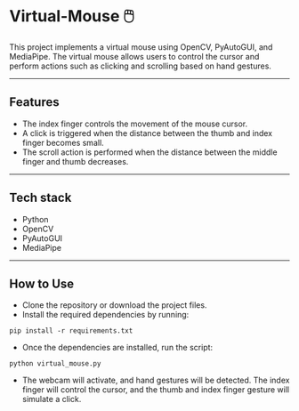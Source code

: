 # Virtual-Mouse 🖱️

This project implements a virtual mouse using OpenCV, PyAutoGUI, and MediaPipe. The virtual mouse allows users to control the cursor and perform actions such as clicking and scrolling based on hand gestures.

----

## Features
+ The index finger controls the movement of the mouse cursor.
+ A click is triggered when the distance between the thumb and index finger becomes small.
+ The scroll action is performed when the distance between the middle finger and thumb decreases.

---

## Tech stack
+ Python 
+ OpenCV
+ PyAutoGUI
+ MediaPipe

---

## How to Use
+  Clone the repository or download the project files.
+  Install the required dependencies by running:
```
pip install -r requirements.txt
```
+ Once the dependencies are installed, run the script:
```
python virtual_mouse.py
```
+ The webcam will activate, and hand gestures will be detected. The index finger will control the cursor, and the thumb and index finger gesture will simulate a click.

  
